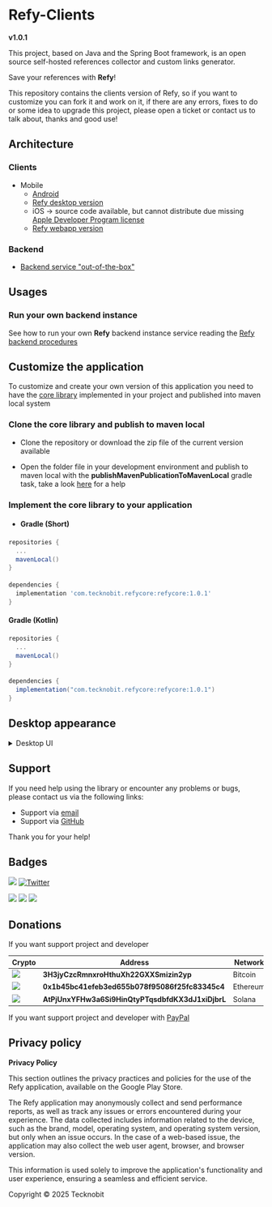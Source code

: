 # Refy-Clients

**v1.0.1**

This project, based on Java and the Spring Boot framework, is an open source self-hosted references
collector and custom links generator.

Save your references with **Refy**!

This repository contains the clients version of Refy, so if you want to customize you can fork it
and work on it,
if there are any errors, fixes to do or some idea to upgrade this project, please open a ticket or
contact us to talk about, thanks and good use!

## Architecture

### Clients

- Mobile
  - [Android](https://play.google.com/store/apps/details?id=com.tecknobit.refy)
  - [Refy desktop version](https://github.com/N7ghtm4r3/Refy-Clients/releases/tag/1.0.1)
  - iOS -> source code available, but cannot distribute due
    missing [Apple Developer Program license](https://developer.apple.com/programs/)
  - [Refy webapp version](https://github.com/N7ghtm4r3/Refy-WebApp/releases/tag/1.0.1)

### Backend

- [Backend service "out-of-the-box"](https://github.com/N7ghtm4r3/Refy/releases/tag/1.0.1)

## Usages

### Run your own backend instance

See how to run your own **Refy** backend instance service reading
the [Refy backend procedures](https://github.com/N7ghtm4r3/Refy#readme)

## Customize the application

To customize and create your own version of this application you need to have
the [core library](https://github.com/N7ghtm4r3/Refy/tree/main/core)
implemented in your project and published into maven local system

### Clone the core library and publish to maven local

- Clone the repository or download the zip file of the current version available

- Open the folder file in your development environment and publish to maven local with the
  **publishMavenPublicationToMavenLocal** gradle task, take a
  look [here](https://docs.gradle.org/current/userguide/publishing_maven.html)
  for a help

### Implement the core library to your application

- #### Gradle (Short)

```gradle
repositories {
  ...
  mavenLocal()
}

dependencies {
  implementation 'com.tecknobit.refycore:refycore:1.0.1'
}
```

#### Gradle (Kotlin)

```gradle
repositories {
  ...
  mavenLocal()
}

dependencies {
  implementation("com.tecknobit.refycore:refycore:1.0.1")
}
```

## Desktop appearance

<details>
  <summary>Desktop UI</summary>
  <img src="https://github.com/N7ghtm4r3/Refy-Clients/blob/main/images/links_desktop.png" alt="links"/>
  <img src="https://github.com/N7ghtm4r3/Refy-Clients/blob/main/images/collection_desktop.png" alt="collection"/>
  <img src="https://github.com/N7ghtm4r3/Refy-Clients/blob/main/images/team_desktop.png" alt="team"/>
  <img src="https://github.com/N7ghtm4r3/Refy-Clients/blob/main/images/custom_desktop.png" alt="custom_link"/>
  <img src="https://github.com/N7ghtm4r3/Refy-Clients/blob/main/images/custom_link_web.png" alt="custom_link_web_page"/>
</details>

## Support

If you need help using the library or encounter any problems or bugs, please contact us via the
following links:

- Support via [email](mailto:infotecknobitcompany@gmail.com)
- Support via [GitHub](https://github.com/N7ghtm4r3/Refy-Clients/issues/new)

Thank you for your help!

## Badges

[![](https://img.shields.io/badge/Google_Play-414141?style=for-the-badge&logo=google-play&logoColor=white)](https://play.google.com/store/apps/developer?id=Tecknobit)
[![Twitter](https://img.shields.io/badge/Twitter-1DA1F2?style=for-the-badge&logo=twitter&logoColor=white)](https://twitter.com/tecknobit)

[![](https://img.shields.io/badge/Java-ED8B00?style=for-the-badge&logo=java&logoColor=white)](https://www.oracle.com/java/)
[![](https://img.shields.io/badge/Kotlin-0095D5?&style=for-the-badge&logo=kotlin&logoColor=white)](https://kotlinlang.org/)
[![](https://img.shields.io/badge/Android-3DDC84?style=for-the-badge&logo=android&logoColor=white)](https://play.google.com/store/apps/details?id=com.tecknobit.refy)

## Donations

If you want support project and developer

| Crypto                                                                                              | Address                                          | Network  |
|-----------------------------------------------------------------------------------------------------|--------------------------------------------------|----------|
| ![](https://img.shields.io/badge/Bitcoin-000000?style=for-the-badge&logo=bitcoin&logoColor=white)   | **3H3jyCzcRmnxroHthuXh22GXXSmizin2yp**           | Bitcoin  |
| ![](https://img.shields.io/badge/Ethereum-3C3C3D?style=for-the-badge&logo=Ethereum&logoColor=white) | **0x1b45bc41efeb3ed655b078f95086f25fc83345c4**   | Ethereum |
| ![](https://img.shields.io/badge/Solana-000?style=for-the-badge&logo=Solana&logoColor=9945FF)       | **AtPjUnxYFHw3a6Si9HinQtyPTqsdbfdKX3dJ1xiDjbrL** | Solana   |

If you want support project and developer
with [PayPal](https://www.paypal.com/donate/?hosted_button_id=5QMN5UQH7LDT4)

## Privacy policy

**Privacy Policy**

This section outlines the privacy practices and policies for the use of the Refy application,
available on
the Google Play Store.

The Refy application may anonymously collect and send performance reports, as well as track any
issues or errors encountered during your experience. The data collected includes information related
to the device, such
as the brand, model, operating system, and operating system version, but only when an issue occurs.
In the case of a
web-based issue, the application may also collect the web user agent, browser, and browser version.

This information is used solely to improve the application's functionality and user experience,
ensuring a seamless and
efficient service.

Copyright © 2025 Tecknobit
